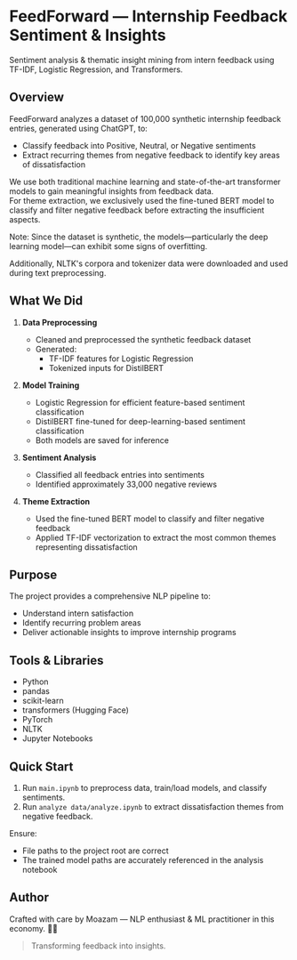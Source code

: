 # FeedForward — Internship Feedback Sentiment & Insights
Sentiment analysis & thematic insight mining from intern feedback using TF-IDF, Logistic Regression, and Transformers.

## Overview
FeedForward analyzes a dataset of 100,000 synthetic internship feedback entries, generated using ChatGPT, to:
- Classify feedback into Positive, Neutral, or Negative sentiments
- Extract recurring themes from negative feedback to identify key areas of dissatisfaction

We use both traditional machine learning and state-of-the-art transformer models to gain meaningful insights from feedback data.  
For theme extraction, we exclusively used the fine-tuned BERT model to classify and filter negative feedback before extracting the insufficient aspects.

Note: Since the dataset is synthetic, the models—particularly the deep learning model—can exhibit some signs of overfitting.

Additionally, NLTK's corpora and tokenizer data were downloaded and used during text preprocessing.

## What We Did
1. **Data Preprocessing**
   - Cleaned and preprocessed the synthetic feedback dataset
   - Generated:
     - TF-IDF features for Logistic Regression
     - Tokenized inputs for DistilBERT

2. **Model Training**
   - Logistic Regression for efficient feature-based sentiment classification
   - DistilBERT fine-tuned for deep-learning-based sentiment classification
   - Both models are saved for inference

3. **Sentiment Analysis**
   - Classified all feedback entries into sentiments
   - Identified approximately 33,000 negative reviews

4. **Theme Extraction**
   - Used the fine-tuned BERT model to classify and filter negative feedback
   - Applied TF-IDF vectorization to extract the most common themes representing dissatisfaction

## Purpose
The project provides a comprehensive NLP pipeline to:
- Understand intern satisfaction
- Identify recurring problem areas
- Deliver actionable insights to improve internship programs

## Tools & Libraries
- Python
- pandas
- scikit-learn
- transformers (Hugging Face)
- PyTorch
- NLTK
- Jupyter Notebooks

## Quick Start
1. Run `main.ipynb` to preprocess data, train/load models, and classify sentiments.
2. Run `analyze data/analyze.ipynb` to extract dissatisfaction themes from negative feedback.

Ensure:
- File paths to the project root are correct
- The trained model paths are accurately referenced in the analysis notebook

## Author
Crafted with care by Moazam — NLP enthusiast & ML practitioner in this economy. 😮‍💨
>Transforming feedback into insights.
